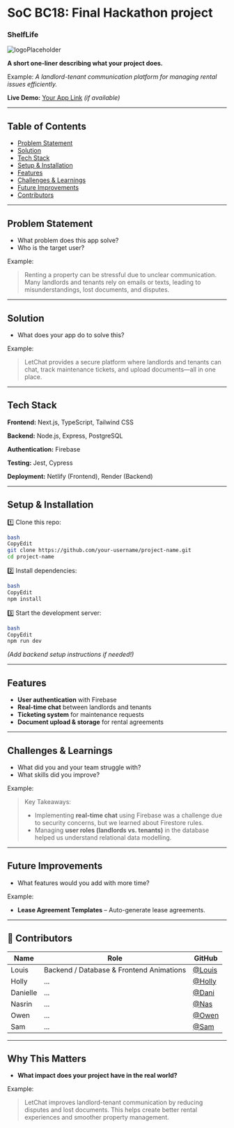 # SoC BC18: Final Hackathon project

### ShelfLife
![logoPlaceholder](https://github.com/user-attachments/assets/31b6917e-0fb8-400f-89ba-b8cea445d989)


**A short one-liner describing what your project does.**

Example: *A landlord-tenant communication platform for managing rental issues efficiently.*

**Live Demo:** [Your App Link](https://your-app.com/) *(if available)*

---

## Table of Contents

- [Problem Statement](https://www.notion.so/Github-Template-Group-1a0e1fab09da80948d59caa3ae973ffe?pvs=21)
- [Solution](https://www.notion.so/Github-Template-Group-1a0e1fab09da80948d59caa3ae973ffe?pvs=21)
- [Tech Stack](https://www.notion.so/Github-Template-Group-1a0e1fab09da80948d59caa3ae973ffe?pvs=21)
- [Setup & Installation](https://www.notion.so/Github-Template-Group-1a0e1fab09da80948d59caa3ae973ffe?pvs=21)
- [Features](https://www.notion.so/Github-Template-Group-1a0e1fab09da80948d59caa3ae973ffe?pvs=21)
- [Challenges & Learnings](https://www.notion.so/Github-Template-Group-1a0e1fab09da80948d59caa3ae973ffe?pvs=21)
- [Future Improvements](https://www.notion.so/Github-Template-Group-1a0e1fab09da80948d59caa3ae973ffe?pvs=21)
- [Contributors](https://www.notion.so/Github-Template-Group-1a0e1fab09da80948d59caa3ae973ffe?pvs=21)

---

## Problem Statement

- What problem does this app solve?
- Who is the target user?

Example:

> Renting a property can be stressful due to unclear communication. Many landlords and tenants rely on emails or texts, leading to misunderstandings, lost documents, and disputes.
> 

---

## Solution

- What does your app do to solve this?

Example:

> LetChat provides a secure platform where landlords and tenants can chat, track maintenance tickets, and upload documents—all in one place.
> 

---

## Tech Stack

 **Frontend:** Next.js, TypeScript, Tailwind CSS

 **Backend:** Node.js, Express, PostgreSQL

**Authentication:** Firebase

**Testing:** Jest, Cypress

**Deployment:** Netlify (Frontend), Render (Backend)

---

## Setup & Installation

1️⃣ Clone this repo:

```bash
bash
CopyEdit
git clone https://github.com/your-username/project-name.git
cd project-name

```

2️⃣ Install dependencies:

```bash
bash
CopyEdit
npm install

```

3️⃣ Start the development server:

```bash
bash
CopyEdit
npm run dev

```

*(Add backend setup instructions if needed!)*

---

## Features

- **User authentication** with Firebase
- **Real-time chat** between landlords and tenants
- **Ticketing system** for maintenance requests
- **Document upload & storage** for rental agreements

---

## Challenges & Learnings

- What did you and your team struggle with?
- What skills did you improve?

Example:

> Key Takeaways:
> 
> - Implementing **real-time chat** using Firebase was a challenge due to security concerns, but we learned about Firestore rules.
> - Managing **user roles (landlords vs. tenants)** in the database helped us understand relational data modelling.

---

## Future Improvements

- What features would you add with more time?

Example:

- **Lease Agreement Templates** – Auto-generate lease agreements.

---

## 👥 Contributors

| Name | Role | GitHub |
| --- | --- | --- |
| Louis | Backend / Database & Frontend Animations | [@Louis](https://github.com/L-Brookling) |
| Holly | ... | [@Holly](https://github.com/Holl4444) |
| Danielle | ... | [@Dani](https://github.com/daniellem62) |
| Nasrin | ... | [@Nas](https://github.com/Nas1010) |
| Owen | ... | [@Owen](https://github.com/Oweshbin) |
| Sam | ... | [@Sam](https://github.com/samannetts8) |

---

## Why This Matters

- **What impact does your project have in the real world?**

Example:

> LetChat improves landlord-tenant communication by reducing disputes and lost documents. This helps create better rental experiences and smoother property management.
>

